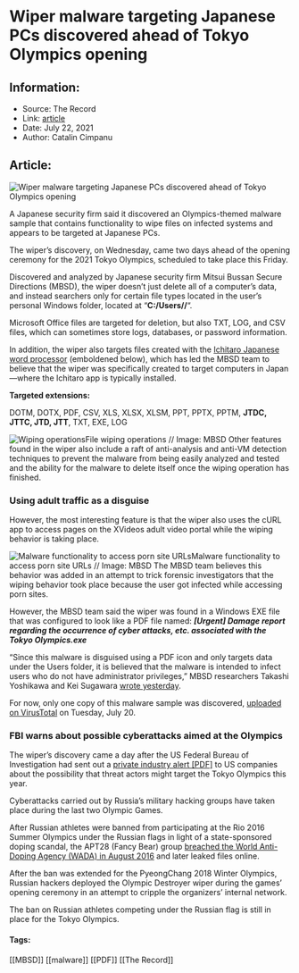 # Wiper malware targeting Japanese PCs discovered ahead of Tokyo Olympics opening
### 

## Information:
+ Source: The Record
+ Link: [article](https://therecord.media/wiper-malware-targeting-japanese-pcs-discovered-ahead-of-tokyo-olympics-opening/)
+ Date: July 22, 2021
+ Author: Catalin Cimpanu


## Article:
![Wiper malware targeting Japanese PCs discovered ahead of Tokyo Olympics opening](https://therecord.media/wp-content/uploads/2021/07/Tokyo-Olympics-sign.jpg)

A Japanese security firm said it discovered an Olympics-themed malware sample that contains functionality to wipe files on infected systems and appears to be targeted at Japanese PCs.


The wiper’s discovery, on Wednesday, came two days ahead of the opening ceremony for the 2021 Tokyo Olympics, scheduled to take place this Friday.


Discovered and analyzed by Japanese security firm Mitsui Bussan Secure Directions (MBSD), the wiper doesn’t just delete all of a computer’s data, and instead searchers only for certain file types located in the user’s personal Windows folder, located at “**C:/Users/<username>/**“.


Microsoft Office files are targeted for deletion, but also TXT, LOG, and CSV files, which can sometimes store logs, databases, or password information.


In addition, the wiper also targets files created with the [Ichitaro Japanese word processor](https://en.wikipedia.org/wiki/Ichitaro_(word_processor)) (emboldened below), which has led the MBSD team to believe that the wiper was specifically created to target computers in Japan—where the Ichitaro app is typically installed.


**Targeted extensions:**


DOTM, DOTX, PDF, CSV, XLS, XLSX, XLSM, PPT, PPTX, PPTM, **JTDC, JTTC, JTD, JTT**, TXT, EXE, LOG


![Wiping operations](https://www-therecord.recfut.com/wp-content/uploads/2021/07/1.png)File wiping operations // Image: MBSD
Other features found in the wiper also include a raft of anti-analysis and anti-VM detection techniques to prevent the malware from being easily analyzed and tested and the ability for the malware to delete itself once the wiping operation has finished.


### Using adult traffic as a disguise


However, the most interesting feature is that the wiper also uses the cURL app to access pages on the XVideos adult video portal while the wiping behavior is taking place.


![Malware functionality to access porn site URLs](https://www-therecord.recfut.com/wp-content/uploads/2021/07/2.png)Malware functionality to access porn site URLs // Image: MBSD
The MBSD team believes this behavior was added in an attempt to trick forensic investigators that the wiping behavior took place because the user got infected while accessing porn sites.


However, the MBSD team said the wiper was found in a Windows EXE file that was configured to look like a PDF file named: ***[Urgent] Damage report regarding the occurrence of cyber attacks, etc. associated with the Tokyo Olympics.exe***


“Since this malware is disguised using a PDF icon and only targets data under the Users folder, it is believed that the malware is intended to infect users who do not have administrator privileges,” MBSD researchers Takashi Yoshikawa and Kei Sugawara [wrote yesterday](https://www.mbsd.jp/research/20210721/blog/).


For now, only one copy of this malware sample was discovered, [uploaded on VirusTotal](https://www.virustotal.com/gui/file/fb80dab592c5b2a1dcaaf69981c6d4ee7dbf6c1f25247e2ab648d4d0dc115a97/details) on Tuesday, July 20.


### FBI warns about possible cyberattacks aimed at the Olympics


The wiper’s discovery came a day after the US Federal Bureau of Investigation had sent out a [private industry alert [PDF]](https://www.ic3.gov/Media/News/2021/210719.pdf) to US companies about the possibility that threat actors might target the Tokyo Olympics this year.


Cyberattacks carried out by Russia’s military hacking groups have taken place during the last two Olympic Games.


After Russian athletes were banned from participating at the Rio 2016 Summer Olympics under the Russian flags in light of a state-sponsored doping scandal, the APT28 (Fancy Bear) group [breached the World Anti-Doping Agency (WADA) in August 2016](https://en.wikipedia.org/wiki/Fancy_Bear#World_Anti-Doping_Agency_(August_2016)) and later leaked files online.


After the ban was extended for the PyeongChang 2018 Winter Olympics, Russian hackers deployed the Olympic Destroyer wiper during the games’ opening ceremony in an attempt to cripple the organizers’ internal network.


The ban on Russian athletes competing under the Russian flag is still in place for the Tokyo Olympics.








#### Tags:
[[MBSD]] [[malware]] [[PDF]] [[The Record]]
